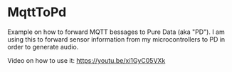 # MqttToPd

Example on how to forward MQTT bessages to Pure Data (aka "PD").
I am using this to forward sensor information from my microcontrollers to PD in order to generate audio.

Video on how to use it:
https://youtu.be/xi1GyC05VXk
